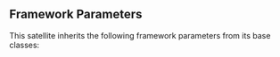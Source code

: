 <!-- markdownlint-disable MD041 -->
## Framework Parameters

This satellite inherits the following framework parameters from its base classes:
